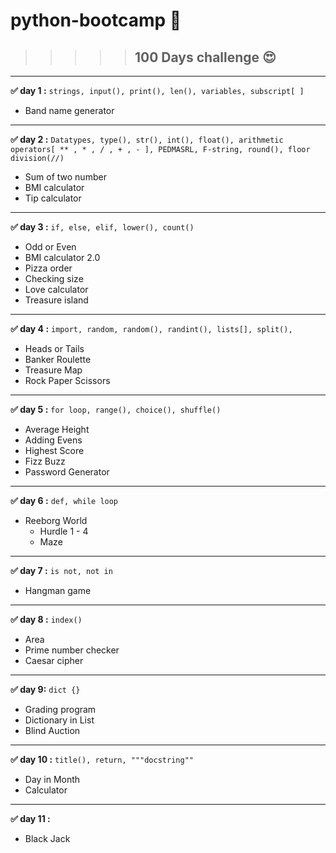  # python-bootcamp 🐍

>>>>>## 100 Days challenge 😍 
___
**✅ day 1 :**   `strings, input(), print(), len(), variables, subscript[ ]`

* Band name generator
---
**✅ day 2 :**  `Datatypes, type(), str(), int(), float(), arithmetic operators[ ** , * , / , + , - ], PEDMASRL, F-string, round(), floor division(//)`
* Sum of  two number
* BMI calculator
* Tip calculator

---
**✅ day 3 :** `if, else, elif, lower(), count()`
 * Odd or Even
 * BMI calculator 2.0
 * Pizza order
 * Checking size
 * Love calculator
 * Treasure island

---
**✅ day 4 :** `import, random, random(), randint(), lists[], split(),`
 *  Heads or Tails
 * Banker Roulette
 * Treasure Map
 * Rock Paper Scissors

---
**✅ day 5 :** `for loop, range(), choice(), shuffle()`
* Average Height
* Adding Evens 
* Highest Score
* Fizz Buzz
* Password Generator

___
**✅ day 6 :** `def, while loop`
 * Reeborg World
    * Hurdle 1 - 4
    * Maze

---
**✅ day 7 :** `is not, not in`
 * Hangman game

---
**✅ day 8 :** `index()`
 * Area
 * Prime number checker
 * Caesar cipher

---

**✅ day 9:** `dict {}`
* Grading program
* Dictionary in List
* Blind Auction

---
**✅ day 10 :** `title(), return, """docstring""`
* Day in Month
* Calculator

---
**✅ day 11 :** ` `
* Black Jack